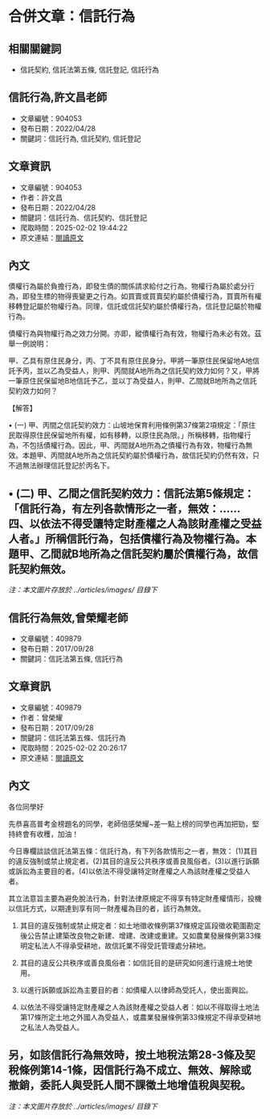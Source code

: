 # 合併文章：信託行為

## 相關關鍵詞
- 信託契約, 信託法第五條, 信託登記, 信託行為

## 信託行為,許文昌老師
- 文章編號：904053
- 發布日期：2022/04/28
- 關鍵詞：信託行為, 信託契約, 信託登記


## 文章資訊
- 文章編號：904053
- 作者：許文昌
- 發布日期：2022/04/28
- 關鍵詞：信託行為、信託契約、信託登記
- 爬取時間：2025-02-02 19:44:22
- 原文連結：[閱讀原文](https://real-estate.get.com.tw/Columns/detail.aspx?no=904053)

## 內文
債權行為屬於負擔行為，即發生債的關係請求給付之行為。物權行為屬於處分行為，即發生標的物得喪變更之行為。如買賣或買賣契約屬於債權行為，買賣所有權移轉登記屬於物權行為。同理，信託或信託契約屬於債權行為，信託登記屬於物權行為。

債權行為與物權行為之效力分開。亦即，縱債權行為有效，物權行為未必有效。茲舉一例說明：

甲、乙具有原住民身分，丙、丁不具有原住民身分。甲將一筆原住民保留地A地信託予丙，並以乙為受益人，則甲、丙間就A地所為之信託契約效力如何？又，甲將一筆原住民保留地B地信託予乙，並以丁為受益人，則甲、乙間就B地所為之信託契約效力如何？

【解答】

• (一) 甲、丙間之信託契約效力：山坡地保育利用條例第37條第2項規定：「原住民取得原住民保留地所有權，如有移轉，以原住民為限。」所稱移轉，指物權行為，不包括債權行為。因此，甲、丙間就A地所為之債權行為有效，物權行為無效。本題甲、丙間就A地所為之信託契約屬於債權行為，故信託契約仍然有效，只不過無法辦理信託登記於丙名下。

• (二) 甲、乙間之信託契約效力：信託法第5條規定：「信託行為，有左列各款情形之一者，無效：……四、以依法不得受讓特定財產權之人為該財產權之受益人者。」所稱信託行為，包括債權行為及物權行為。本題甲、乙間就B地所為之信託契約屬於債權行為，故信託契約無效。
---
*注：本文圖片存放於 ../articles/images/ 目錄下*


## 信託行為無效,曾榮耀老師
- 文章編號：409879
- 發布日期：2017/09/28
- 關鍵詞：信託法第五條, 信託行為


## 文章資訊
- 文章編號：409879
- 作者：曾榮耀
- 發布日期：2017/09/28
- 關鍵詞：信託法第五條、信託行為
- 爬取時間：2025-02-02 20:26:17
- 原文連結：[閱讀原文](https://real-estate.get.com.tw/Columns/detail.aspx?no=409879)

## 內文
各位同學好

先恭喜高普考金榜題名的同學，老師倍感榮耀~差一點上榜的同學也再加把勁，堅持終會有收穫，加油！

今日專欄談談信託法第五條：信託行為，有下列各款情形之一者，無效： (1)其目的違反強制或禁止規定者。(2)其目的違反公共秩序或善良風俗者。(3)以進行訴願或訴訟為主要目的者。(4)以依法不得受讓特定財產權之人為該財產權之受益人者。

其立法意旨主要為避免脫法行為，針對法律原規定不得享有特定財產權情形，投機以信託方式，以期達到享有同一財產權為目的者，該行為無效。

1. 其目的違反強制或禁止規定者：如土地徵收條例第37條規定區段徵收範圍勘定後公告禁止建築改良物之新建、增建、改建或重建。又如農業發展條例第33條明定私法人不得承受耕地，故信託業不得受託管理處分耕地。

2. 其目的違反公共秩序或善良風俗者：如信託目的是研究如何進行違規土地使用。

3. 以進行訴願或訴訟為主要目的者：如債權人以律師為受託人，使出面興訟。

4. 以依法不得受讓特定財產權之人為該財產權之受益人者：如以不得取得土地法第17條所定土地之外國人為受益人，或農業發展條例第33條規定不得承受耕地之私法人為受益人。

另，如該信託行為無效時，按土地稅法第28-3條及契稅條例第14-1條，因信託行為不成立、無效、解除或撤銷，委託人與受託人間不課徵土地增值稅與契稅。
---
*注：本文圖片存放於 ../articles/images/ 目錄下*

